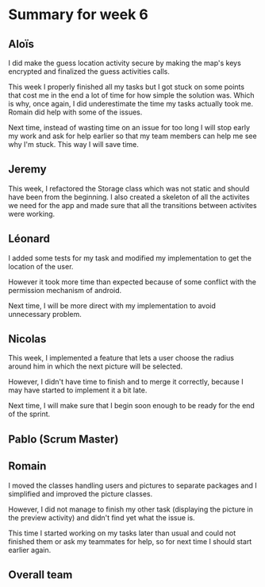 # Summary for week 6


## Aloïs 

I did make the guess location activity secure by making the map's keys encrypted and finalized the guess activities calls.

This week I properly finished all my tasks but I got stuck on some points that cost me in the end a lot of time for how simple the solution was. Which is why, once again, I did underestimate the time my tasks actually took me. Romain did help with some of the issues. 

Next time, instead of wasting time on an issue for too long I will stop early my work and ask for help earlier so that my team members can help me see why I'm stuck. This way I will save time.

## Jeremy

This week, I refactored the Storage class which was not static and should  have been from the beginning. I also created a skeleton of all the activites we need for the app and made sure that all the transitions between activites were working.

## Léonard

I added some tests for my task and modified my implementation to get the location of the user.

However it took more time than expected because of some conflict with the permission mechanism of android.

Next time, I will be more direct with my implementation to avoid unnecessary problem.

## Nicolas

This week, I implemented a feature that lets a user choose the radius around him in which the next picture will be selected.

However, I didn't have time to finish and to merge it correctly, because I may have started to implement it a bit late.

Next time, I will make sure that I begin soon enough to be ready for the end of the sprint.


## Pablo (Scrum Master)


## Romain 
I moved the classes handling users and pictures to separate packages and I simplified and improved the picture classes.

However, I did not manage to finish my other task (displaying the picture in the preview activity) and didn't find yet what the issue is.

This time I started working on my tasks later than usual and could not finished them or ask my teammates for help, so for next time I should start earlier again.

## Overall team

